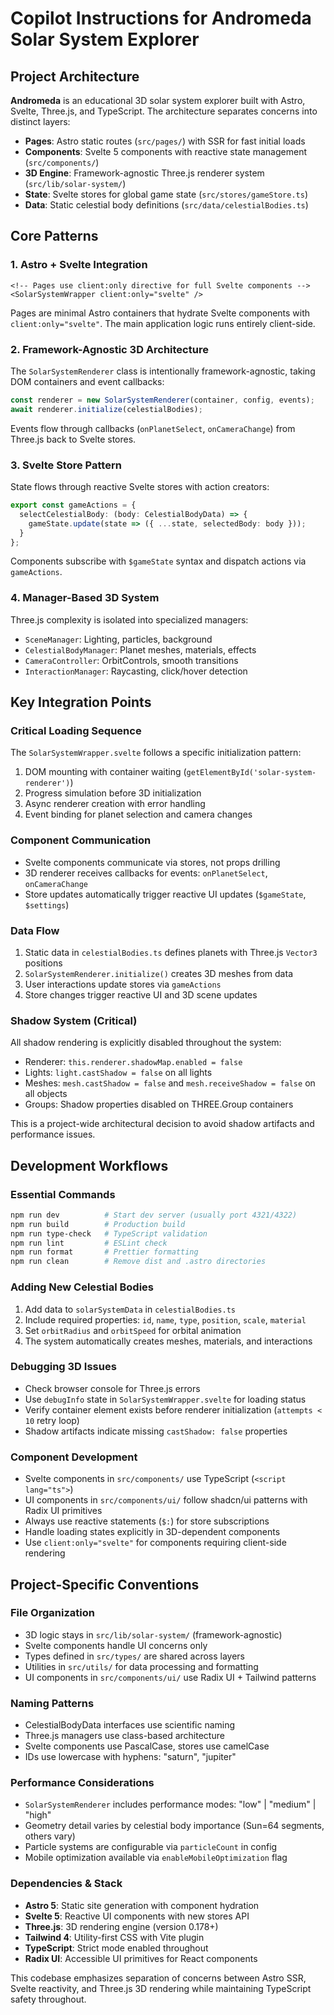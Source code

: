 # Copilot Instructions for Andromeda Solar System Explorer

## Project Architecture

**Andromeda** is an educational 3D solar system explorer built with Astro, Svelte, Three.js, and TypeScript. The architecture separates concerns into distinct layers:

- **Pages**: Astro static routes (`src/pages/`) with SSR for fast initial loads
- **Components**: Svelte 5 components with reactive state management (`src/components/`)
- **3D Engine**: Framework-agnostic Three.js renderer system (`src/lib/solar-system/`)
- **State**: Svelte stores for global game state (`src/stores/gameStore.ts`)
- **Data**: Static celestial body definitions (`src/data/celestialBodies.ts`)

## Core Patterns

### 1. Astro + Svelte Integration
```astro
<!-- Pages use client:only directive for full Svelte components -->
<SolarSystemWrapper client:only="svelte" />
```
Pages are minimal Astro containers that hydrate Svelte components with `client:only="svelte"`. The main application logic runs entirely client-side.

### 2. Framework-Agnostic 3D Architecture
The `SolarSystemRenderer` class is intentionally framework-agnostic, taking DOM containers and event callbacks:
```typescript
const renderer = new SolarSystemRenderer(container, config, events);
await renderer.initialize(celestialBodies);
```
Events flow through callbacks (`onPlanetSelect`, `onCameraChange`) from Three.js back to Svelte stores.

### 3. Svelte Store Pattern
State flows through reactive Svelte stores with action creators:
```typescript
export const gameActions = {
  selectCelestialBody: (body: CelestialBodyData) => {
    gameState.update(state => ({ ...state, selectedBody: body }));
  }
};
```
Components subscribe with `$gameState` syntax and dispatch actions via `gameActions`.

### 4. Manager-Based 3D System
Three.js complexity is isolated into specialized managers:
- `SceneManager`: Lighting, particles, background
- `CelestialBodyManager`: Planet meshes, materials, effects
- `CameraController`: OrbitControls, smooth transitions
- `InteractionManager`: Raycasting, click/hover detection

## Key Integration Points

### Critical Loading Sequence
The `SolarSystemWrapper.svelte` follows a specific initialization pattern:
1. DOM mounting with container waiting (`getElementById('solar-system-renderer')`)
2. Progress simulation before 3D initialization 
3. Async renderer creation with error handling
4. Event binding for planet selection and camera changes

### Component Communication
- Svelte components communicate via stores, not props drilling
- 3D renderer receives callbacks for events: `onPlanetSelect`, `onCameraChange`
- Store updates automatically trigger reactive UI updates (`$gameState`, `$settings`)

### Data Flow
1. Static data in `celestialBodies.ts` defines planets with Three.js `Vector3` positions
2. `SolarSystemRenderer.initialize()` creates 3D meshes from data
3. User interactions update stores via `gameActions`
4. Store changes trigger reactive UI and 3D scene updates

### Shadow System (Critical)
All shadow rendering is explicitly disabled throughout the system:
- Renderer: `this.renderer.shadowMap.enabled = false`
- Lights: `light.castShadow = false` on all lights  
- Meshes: `mesh.castShadow = false` and `mesh.receiveShadow = false` on all objects
- Groups: Shadow properties disabled on THREE.Group containers

This is a project-wide architectural decision to avoid shadow artifacts and performance issues.

## Development Workflows

### Essential Commands
```bash
npm run dev          # Start dev server (usually port 4321/4322)
npm run build        # Production build
npm run type-check   # TypeScript validation 
npm run lint         # ESLint check
npm run format       # Prettier formatting
npm run clean        # Remove dist and .astro directories
```

### Adding New Celestial Bodies
1. Add data to `solarSystemData` in `celestialBodies.ts`
2. Include required properties: `id`, `name`, `type`, `position`, `scale`, `material`
3. Set `orbitRadius` and `orbitSpeed` for orbital animation
4. The system automatically creates meshes, materials, and interactions

### Debugging 3D Issues
- Check browser console for Three.js errors
- Use `debugInfo` state in `SolarSystemWrapper.svelte` for loading status
- Verify container element exists before renderer initialization (`attempts < 10` retry loop)
- Shadow artifacts indicate missing `castShadow: false` properties

### Component Development
- Svelte components in `src/components/` use TypeScript (`<script lang="ts">`)
- UI components in `src/components/ui/` follow shadcn/ui patterns with Radix UI primitives
- Always use reactive statements (`$:`) for store subscriptions
- Handle loading states explicitly in 3D-dependent components
- Use `client:only="svelte"` for components requiring client-side rendering

## Project-Specific Conventions

### File Organization
- 3D logic stays in `src/lib/solar-system/` (framework-agnostic)
- Svelte components handle UI concerns only
- Types defined in `src/types/` are shared across layers
- Utilities in `src/utils/` for data processing and formatting
- UI components in `src/components/ui/` use Radix UI + Tailwind patterns

### Naming Patterns
- CelestialBodyData interfaces use scientific naming
- Three.js managers use class-based architecture
- Svelte components use PascalCase, stores use camelCase
- IDs use lowercase with hyphens: "saturn", "jupiter"

### Performance Considerations
- `SolarSystemRenderer` includes performance modes: "low" | "medium" | "high"
- Geometry detail varies by celestial body importance (Sun=64 segments, others vary)
- Particle systems are configurable via `particleCount` in config
- Mobile optimization available via `enableMobileOptimization` flag

### Dependencies & Stack
- **Astro 5**: Static site generation with component hydration
- **Svelte 5**: Reactive UI components with new stores API
- **Three.js**: 3D rendering engine (version 0.178+)
- **Tailwind 4**: Utility-first CSS with Vite plugin
- **TypeScript**: Strict mode enabled throughout
- **Radix UI**: Accessible UI primitives for React components

This codebase emphasizes separation of concerns between Astro SSR, Svelte reactivity, and Three.js 3D rendering while maintaining TypeScript safety throughout.
